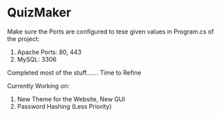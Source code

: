 # QuizMaker

Make sure the Ports are configured to tese given values in Program.cs of the project: 
 1) Apache Ports: 80, 443
 2) MySQL: 3306

Completed most of the stuff....... Time to Refine


Currently Working on:
  1) New Theme for the Website, New GUI
  2) Password Hashing (Less Priority)
  
